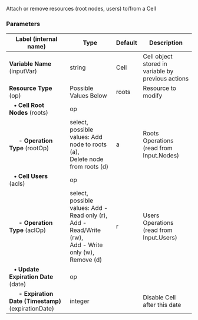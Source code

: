 
 Attach or remove resources (root nodes, users) to/from a Cell

### Parameters
|Label (internal name)|Type|Default|Description|
|---|---|---|---|
|**Variable Name** (inputVar)|string|Cell|Cell object stored in variable by previous actions|
|**Resource Type** (op)|Possible Values Below|roots|Resource to modify|
|**&nbsp;&nbsp;&nbsp;&bull; Cell Root Nodes** (roots)|op|<no value>||
|**&nbsp;&nbsp;&nbsp;&nbsp;&nbsp;&nbsp;- Operation Type** (rootOp)|select, possible values: Add node to roots (a),<br/>Delete node from roots (d)|a|Roots Operations (read from Input.Nodes)|
|**&nbsp;&nbsp;&nbsp;&bull; Cell Users** (acls)|op|<no value>||
|**&nbsp;&nbsp;&nbsp;&nbsp;&nbsp;&nbsp;- Operation Type** (aclOp)|select, possible values: Add - Read only (r),<br/>Add - Read/Write (rw),<br/>Add - Write only (w),<br/>Remove (d)|r|Users Operations (read from Input.Users)|
|**&nbsp;&nbsp;&nbsp;&bull; Update Expiration Date** (date)|op|<no value>||
|**&nbsp;&nbsp;&nbsp;&nbsp;&nbsp;&nbsp;- Expiration Date (Timestamp)** (expirationDate)|integer|<no value>|Disable Cell after this date|






